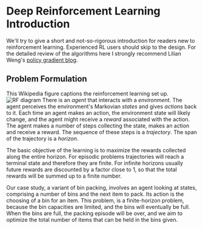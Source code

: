 # Deep Reinforcement Learning Introduction
We'll try to give a short and not-so-rigorous introduction for readers new to
reinforcement learning. Experienced RL users should skip to the design. For the
detailed review of the algorithms here I strongly recommend Lilian Weng's
[policy gradient
blog](https://lilianweng.github.io/lil-log/2018/04/08/policy-gradient-algorithms.html).

## Problem Formulation
This Wikipedia figure captions the reinforcement learning set up.  ![RF
diagram](https://en.wikipedia.org/wiki/Reinforcement_learning#/media/File:Reinforcement_learning_diagram.svg)
There is an *agent* that interacts with a *environment*. The agent perceives the
environment's Markovian *states* and gives *actions* back to it. Each time an
agent makes an action, the environment state will likely change, and the agent
might receive a *reward* associated with the action. The agent makes a number of
steps collecting the state, makes an action and receive a reward. The sequence
of these steps is a *trajectory*. The span of the trajectory is a *horizon*.


The basic objective of the learning is to maximize the rewards collected along
the entire horizon. For episodic problems trajectories will reach a terminal
state and therefore they are finite. For infinite horizons usually future
rewards are discounted by a factor close to 1, so that the total rewards will be
summed up to a finite number.

Our case study, a variant of bin packing, involves an agent looking at states,
comprising a number of bins and the next item to pack. Its action is the
choosing of a bin for an item. This problem, is a finite-horizon problem,
because the bin capacities are limited, and the bins will eventually be full.
When the bins are full, the packing episode will be over, and we aim to optimize
the total number of items that can be held in the bins given.
